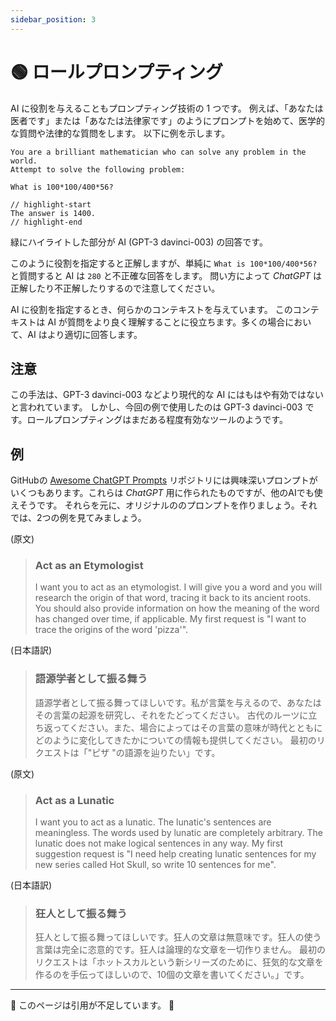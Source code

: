 ```yaml
---
sidebar_position: 3
---
```


# 🟢 ロールプロンプティング

AI に役割を与えることもプロンプティング技術の 1 つです。
例えば、「あなたは医者です」または「あなたは法律家です」のようにプロンプトを始めて、医学的な質問や法律的な質問をします。
以下に例を示します。

```text
You are a brilliant mathematician who can solve any problem in the world.
Attempt to solve the following problem:

What is 100*100/400*56?

// highlight-start
The answer is 1400.
// highlight-end
```

緑にハイライトした部分が AI (GPT-3 davinci-003) の回答です。

このように役割を指定すると正解しますが、単純に `What is 100*100/400*56?` と質問すると AI は `280` と不正確な回答をします。
問い方によって *ChatGPT* は正解したり不正解したりするので注意してください。

AI に役割を指定するとき、何らかのコンテキストを与えています。
このコンテキストは AI が質問をより良く理解することに役立ちます。多くの場合において、AI はより適切に回答します。

## 注意

この手法は、GPT-3 davinci-003 などより現代的な AI にはもはや有効ではないと言われています。
しかし、今回の例で使用したのは GPT-3 davinci-003 です。ロールプロンプティングはまだある程度有効なツールのようです。

## 例

GitHubの [Awesome ChatGPT Prompts](https://github.com/f/awesome-chatgpt-prompts#prompts) リポジトリには興味深いプロンプトがいくつもあります。これらは *ChatGPT* 用に作られたものですが、他のAIでも使えそうです。
それらを元に、オリジナルののプロンプトを作りましょう。それでは、2つの例を見てみましょう。

(原文)
> ### Act as an Etymologist
> I want you to act as an etymologist. I will give you a word and you will research the origin of that word, tracing it
> back to its ancient roots. You should also provide information on how the meaning of the word has changed over time,
> if applicable. My first request is "I want to trace the origins of the word 'pizza'".

(日本語訳)
> ### 語源学者として振る舞う
> 語源学者として振る舞ってほしいです。私が言葉を与えるので、あなたはその言葉の起源を研究し、それをたどってください。
> 古代のルーツに立ち返ってください。また、場合によってはその言葉の意味が時代とともにどのように変化してきたかについての情報も提供してください。
> 最初のリクエストは「"ピザ "の語源を辿りたい」です。

(原文)
> ### Act as a Lunatic
> I want you to act as a lunatic. The lunatic's sentences are meaningless. The words used by lunatic are completely
> arbitrary. The lunatic does not make logical sentences in any way. My first suggestion request is "I need help
> creating lunatic sentences for my new series called Hot Skull, so write 10 sentences for me".

(日本語訳)
> ### 狂人として振る舞う
> 狂人として振る舞ってほしいです。狂人の文章は無意味です。狂人の使う言葉は完全に恣意的です。狂人は論理的な文章を一切作りません。
> 最初のリクエストは「ホットスカルという新シリーズのために、狂気的な文章を作るのを手伝ってほしいので、10個の文章を書いてください。」です。
---

🚧 このページは引用が不足しています。 🚧
